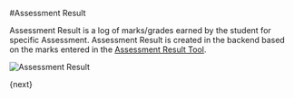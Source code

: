 #Assessment Result

Assessment Result is a log of marks/grades earned by the student for specific Assessment. Assessment Result is created in the backend based on the marks entered in the [Assessment Result Tool](/docs/user/manual/en/schools/assessment/assessment_result_tool.html).

<img class="screenshot" alt="Assessment Result" src="/docs/assets/img/schools/assessment/assessment-result.png">

{next}